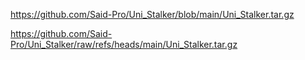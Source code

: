 https://github.com/Said-Pro/Uni_Stalker/blob/main/Uni_Stalker.tar.gz

https://github.com/Said-Pro/Uni_Stalker/raw/refs/heads/main/Uni_Stalker.tar.gz
